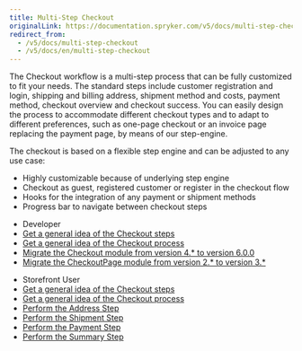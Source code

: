 ```yaml
---
title: Multi-Step Checkout
originalLink: https://documentation.spryker.com/v5/docs/multi-step-checkout
redirect_from:
  - /v5/docs/multi-step-checkout
  - /v5/docs/en/multi-step-checkout
---
```


The Checkout workflow is a multi-step process that can be fully customized to fit your needs. The standard steps include customer registration and login, shipping and billing address, shipment method and costs, payment method, checkout overview and checkout success. You can easily design the process to accommodate different checkout types and to adapt to different preferences, such as one-page checkout or an invoice page replacing the payment page, by means of our step-engine.

The checkout is based on a flexible step engine and can be adjusted to any use case:

* Highly customizable because of underlying step engine
* Checkout as guest, registered customer or register in the checkout flow
* Hooks for the integration of any payment or shipment methods
* Progress bar to navigate between checkout steps

<div class="mr-container">
    <div class="mr-list-container">
        <!-- col1 -->
        <div class="mr-col">
            <ul class="mr-list mr-list-green">
                <li class="mr-title">Developer</li>
                <li><a href="https://documentation.spryker.com/v5/docs/en/checkout-steps" class="mr-link">Get a general idea of the Checkout steps</a></li>
                <li><a href="https://documentation.spryker.com/v5/docs/en/checkout-process-201903" class="mr-link">Get a general idea of the Checkout process</a></li>  
                <li><a href="https://documentation.spryker.com/v5/docs/en/mg-checkout#upgrading-from-version-4---to-version-6-0-0" class="mr-link">Migrate the Checkout module from version 4.* to version 6.0.0</a></li> 
                <li><a href="https://documentation.spryker.com/v5/docs/en/migration-guide-checkoutpage#upgrading-from-version-2---to-version-3--" class="mr-link">Migrate the CheckoutPage module from version 2.* to version 3.*</a></li>
            </ul>
        </div>
        <!-- col3 -->
        <div class="mr-col">
            <ul class="mr-list mr-list-red">
                <li class="mr-title">Storefront User</li>
                <li><a href="https://documentation.spryker.com/v5/docs/en/checkout-steps" class="mr-link">Get a general idea of the Checkout steps</a></li>
                <li><a href="https://documentation.spryker.com/v5/docs/en/checkout-process-201903" class="mr-link">Get a general idea of the Checkout process</a></li>
                <li><a href="https://documentation.spryker.com/v5/docs/en/address-step-shop-guide-201911" class="mr-link">Perform the Address Step</a></li>
                <li><a href="https://documentation.spryker.com/v5/docs/en/shipment-step-shop-guide-201911" class="mr-link">Perform the Shipment Step</a></li>
                <li><a href="https://documentation.spryker.com/v5/docs/en/payment-step-shop-guide-201911" class="mr-link">Perform the Payment Step</a></li>
                 <li><a href="https://documentation.spryker.com/v5/docs/en/shop-guide-summary-step" class="mr-link">Perform the Summary Step</a></li>
            </ul>
        </div>
    </div>
</div>


